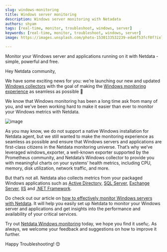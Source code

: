 ```yaml
---
slug: windows-monitoring
title: Windows server monitoring
description: Windows server monitoring with Netadata
authors: shyam
tags: [real-time, monitor, troubleshoot, windows, server]
keywords: [real-time, monitor, troubleshoot, windows, server]
image: https://images.unsplash.com/photo-1530133532239-eda6f53fcf0f?ixlib=rb-4.0.3&ixid=MnwxMjA3fDB8MHxwaG90by1wYWdlfHx8fGVufDB8fHx8&auto=format&fit=crop&w=1074&q=80

---
```


Monitor your Windows server and applications running on it with Netdata - simple, powerful and free.

<!--truncate-->

Hey Netdata community,

We have some exciting news for you: we’re launching our new and updated [Windows collectors](https://learn.netdata.cloud/docs/data-collection/monitor-anything/System%20Metrics/Windows-machine) with the goal of making the [Windows monitoring experience](https://www.netdata.cloud/windows-monitoring/) as seamless as possible 🎉

We know that Windows monitoring has been a long time ask from many of you, and we’ve been working hard to make it easier than ever to monitor your Windows metrics with Netdata.

![image](https://user-images.githubusercontent.com/24860547/224129332-22b6f7ad-5dcc-435d-9839-71dfd2195c09.png)

As you may know, we do not support a native Windows installation for Netdata agent, but we still wanted to make the monitoring experience as seamless as possible and ensure that Windows servers and applications are first-class citizens in the Netdata monitoring universe.
That’s why we’ve leveraged windows_exporter, a well-known exporter supported by the Prometheus community, and Netdata’s Windows collector to provide you with meaningful charts on your systems’ health metrics, including CPU, memory, disk utilization, network traffic, and more.

But that’s not all. Netdata also collects metrics from your packaged Windows applications such as [Active Directory](https://www.netdata.cloud/ad-monitoring/), [SQL Server](https://www.netdata.cloud/mssql-monitoring/), [Exchange Server](https://www.netdata.cloud/msexchange-monitoring/), [IIS](https://www.netdata.cloud/iis-monitoring/) and [.NET Framework](https://www.netdata.cloud/dotnet-monitoring/). 

Do check out our article on [how to effectively monitor Windows servers with Netdata](https://www.netdata.cloud/windows-monitoring/). It will help you easily set up Netdata to monitor your Windows server and applications and get insights into the performance and availability of your critical services.

Try out [Netdata Windows monitoring](https://app.netdata.cloud/?utm_campaign=technical&utm_source=content&utm_medium=website&utm_content=windows) today, we hope you find it usefu;. As always, we welcome your feedback and suggestions on how to improve it further.

Happy Troubleshooting! 😊
